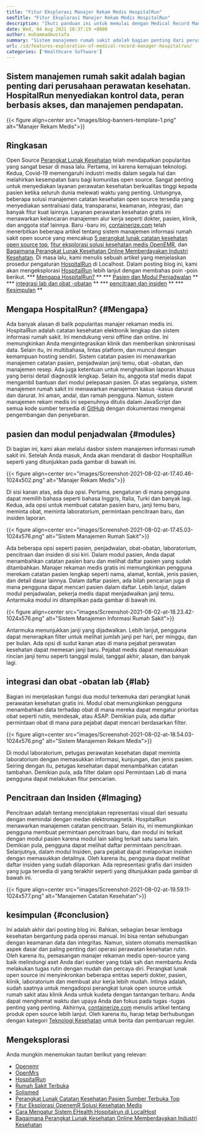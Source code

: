 ```yaml
---
title: "Fitur Eksplorasi Manajer Rekam Medis HospitalRun" 
seoTitle: "Fitur Eksplorasi Manajer Rekam Medis HospitalRun" 
description: "Ikuti panduan ini untuk memulai dengan Medical Record Manager HospitalRun. Ini adalah open source, multibahasa dan mengotomatiskan banyak proses penting." 
date: Wed, 04 Aug 2021 18:37:19 +0000
author: muhammadmustafa
summary: "Sistem manajemen rumah sakit adalah bagian penting dari perusahaan perawatan kesehatan. HospitalRun menyediakan kontrol data, peran berbasis akses, dan manajemen pendapatan." 
url: /id/features-exploration-of-medical-record-manager-hospitalrun/
categories: ['Healthcare Software']
---
```


## Sistem manajemen rumah sakit adalah bagian penting dari perusahaan perawatan kesehatan. HospitalRun menyediakan kontrol data, peran berbasis akses, dan manajemen pendapatan.

{{< figure align=center src="images/blog-banners-template-1.png" alt="Manajer Rekam Medis">}}


## Ringkasan
Open Source [Perangkat Lunak Kesehatan][1] telah mendapatkan popularitas yang sangat besar di masa lalu. Pertama, ini karena kemajuan teknologi. Kedua, Covid-19 memengaruhi industri medis dalam segala hal dan melahirkan kesempatan baru bagi komunitas open source. Sangat penting untuk menyediakan layanan perawatan kesehatan berkualitas tinggi kepada pasien ketika seluruh dunia melewati waktu yang penting. Untungnya, beberapa solusi manajemen catatan kesehatan open source tersedia yang menyediakan sentralisasi data, transparansi, keamanan, integrasi, dan banyak fitur kuat lainnya. Layanan perawatan kesehatan gratis ini menawarkan kelancaran manajemen alur kerja seperti dokter, pasien, klinik, dan anggota staf lainnya. Baru -baru ini, [containerize.com][2] telah menerbitkan beberapa artikel tentang sistem manajemen informasi rumah sakit open source yang mencakup [5 perangkat lunak catatan kesehatan open source top][3], [fitur eksplorasi solusi kesehatan medis OpenEMR][4], dan [Bagaimana Perangkat Lunak Kesehatan Online Memberdayakan Industri Kesehatan][5].
Di masa lalu, kami menulis sebuah artikel yang menjelaskan prosedur pengaturan [HospitalRun][6] di Localhost. Dalam posting blog ini, kami akan mengeksplorasi [HospitalRun][6] lebih lanjut dengan membahas poin -poin berikut.
  *** [Mengapa HospitalRun?][7] **
  *** [Pasien dan Modul Penjadwalan][8] **
  *** [integrasi lab dan obat -obatan][9] **
  *** [pencitraan dan insiden][10] **
  *** [Kesimpulan][11] **

## Mengapa HospitalRun? {#Mengapa}
Ada banyak alasan di balik popularitas manajer rekaman medis ini. HospitalRun adalah catatan kesehatan elektronik lengkap dan sistem informasi rumah sakit. Ini mendukung versi offline dan online. Ini memungkinkan Anda mengintegrasikan klinik dan memberikan sinkronisasi data. Selain itu, ini multibahasa, lintas platform, dan muncul dengan kemampuan hosting sendiri. Sistem catatan pasien ini menawarkan manajemen catatan pasien, penjadwalan janji temu, obat -obatan, dan manajemen resep. Ada juga ketentuan untuk menghasilkan laporan khusus yang berisi detail diagnostik lengkap. Selain itu, anggota staf medis dapat mengambil bantuan dari modul pelepasan pasien. Di atas segalanya, sistem manajemen rumah sakit ini menawarkan manajemen kasus -kasus darurat dan darurat. Ini aman, andal, dan ramah pengguna. Namun, sistem manajemen rekam medis ini sepenuhnya ditulis dalam JavaScript dan semua kode sumber tersedia di [GitHub][12] dengan dokumentasi mengenai pengembangan dan penyebaran.

## pasien dan modul penjadwalan {#modules}
Di bagian ini, kami akan melalui dasbor sistem manajemen informasi rumah sakit ini. Setelah Anda masuk, Anda akan mendarat di dasbor HospitalRun seperti yang ditunjukkan pada gambar di bawah ini.

{{< figure align=center src="images/Screenshot-2021-08-02-at-17.40.46-1024x502.png" alt="Manajer Rekam Medis">}}

Di sisi kanan atas, ada dua opsi. Pertama, pengaturan di mana pengguna dapat memilih bahasa seperti bahasa Inggris, Italia, Turki dan banyak lagi. Kedua, ada opsi untuk membuat catatan pasien baru, janji temu baru, meminta obat, meminta laboratorium, permintaan pencitraan baru, dan insiden laporan.

{{< figure align=center src="images/Screenshot-2021-08-02-at-17.45.03-1024x576.png" alt="Sistem Manajemen Rumah Sakit">}}

Ada beberapa opsi seperti pasien, penjadwalan, obat-obatan, laboratorium, pencitraan dan insiden di sisi kiri. Dalam modul pasien, Anda dapat menambahkan catatan pasien baru dan melihat daftar pasien yang sudah ditambahkan. Manajer rekaman medis gratis ini memungkinkan pengguna merekam catatan pasien lengkap seperti nama, alamat, kontak, jenis pasien, dan detail dasar lainnya. Dalam daftar pasien, ada bilah pencarian juga di mana pengguna dapat mencari pasien dalam daftar. Lebih lanjut, dalam modul penjadwalan, pekerja medis dapat menjadwalkan janji temu. Antarmuka modul ini ditampilkan pada gambar di bawah ini.

{{< figure align=center src="images/Screenshot-2021-08-02-at-18.23.42-1024x576.png" alt="Sistem Manajemen Informasi Rumah Sakit">}}

Antarmuka menunjukkan janji yang dijadwalkan. Lebih lanjut, pengguna dapat menerapkan filter untuk melihat jumlah janji per hari, per minggu, dan per bulan. Ada opsi di sudut kanan atas di mana pejabat perawatan kesehatan dapat memesan janji baru. Pejabat medis dapat memasukkan rincian janji temu seperti tanggal mulai, tanggal akhir, alasan, dan banyak lagi.

## integrasi dan obat -obatan lab {#lab}
Bagian ini menjelaskan fungsi dua modul terkemuka dari perangkat lunak perawatan kesehatan gratis ini. Modul obat memungkinkan pengguna menambahkan data terhadap obat di mana mereka dapat mengatur prioritas obat seperti rutin, mendesak, atau ASAP. Demikian pula, ada daftar permintaan obat di mana para pejabat dapat mencari berdasarkan filter.

{{< figure align=center src="images/Screenshot-2021-08-02-at-18.54.03-1024x576.png" alt="Sistem Manajemen Rekam Medis">}}

Di modul laboratorium, petugas perawatan kesehatan dapat meminta laboratorium dengan memasukkan informasi, kunjungan, dan jenis pasien. Seiring dengan itu, petugas kesehatan dapat menambahkan catatan tambahan. Demikian pula, ada filter dalam opsi Permintaan Lab di mana pengguna dapat melakukan fitur pencarian.

## Pencitraan dan Insiden {#Imaging}
Pencitraan adalah tentang menciptakan representasi visual dari sesuatu dengan memindai dengan medan elektromagnetik. HospitalRun menawarkan manajemen catatan pencitraan. Selain itu, ini memungkinkan pengguna membuat permintaan pencitraan baru, dan modul ini terkait dengan modul pasien karena modul lain saling terkait satu sama lain. Demikian pula, pengguna dapat melihat daftar permintaan pencitraan. Selanjutnya, dalam modul Insiden, para pejabat dapat melaporkan insiden dengan memasukkan detailnya. Oleh karena itu, pengguna dapat melihat daftar insiden yang sudah dilaporkan. Ada representasi grafis dari insiden yang juga tersedia di yang terakhir seperti yang ditunjukkan pada gambar di bawah ini.

{{< figure align=center src="images/Screenshot-2021-08-02-at-19.59.11-1024x577.png" alt="Manajemen Catatan Kesehatan">}}


## kesimpulan {#conclusion}
Ini adalah akhir dari posting blog ini. Bahkan, sebagian besar lembaga kesehatan bergantung pada operasi manual. Ini bisa rentan sehubungan dengan keamanan data dan integritas. Namun, sistem otomatis memastikan aspek dasar dan paling penting dari operasi perawatan kesehatan rutin. Oleh karena itu, pemasangan manajer rekaman medis open-source yang baik melindungi aset Anda dari sumber yang tidak sah dan membantu Anda melakukan tugas rutin dengan mudah dan percaya diri. Perangkat lunak open source ini menyinkronkan beberapa entitas seperti dokter, pasien, klinik, laboratorium dan membuat alur kerja lebih mudah. Intinya adalah, sudah saatnya untuk mengadopsi perangkat lunak open source untuk rumah sakit atau klinik Anda untuk kudeta dengan tantangan terbaru. Anda dapat menghemat waktu dan upaya Anda dan fokus pada tugas -tugas penting yang penting.
Akhirnya, [containerize.com][2] menulis artikel tentang produk open source lebih lanjut. Oleh karena itu, harap tetap berhubungan dengan kategori [Teknologi Kesehatan][1] untuk berita dan pembaruan reguler.

## Mengeksplorasi
Anda mungkin menemukan tautan berikut yang relevan:
  * [Openemr][13]
  * [OpenMrs][14]
  * [HospitalRun][15]
  * [Rumah Sakit Terbuka][16]
  * [Solismed][17]
  * [Perangkat Lunak Catatan Kesehatan Pasien Sumber Terbuka Top][3]
  * [Fitur Eksplorasi OpenemR Solusi Kesehatan Medis][4]
  * [Cara Mengatur Sistem EHealth Hospitalrun di LocalHost][18]
  * [Bagaimana Perangkat Lunak Kesehatan Online Memberdayakan Industri Kesehatan][5]

  
[1]: https://products.containerize.com/healthcare-technologies/
[2]: https://www.containerize.com/
[3]: https://blog.containerize.com/2021/03/05/top-5-open-source-patient-record-management-software/
[4]: https://blog.containerize.com/healthcare-software/open-source-medical-software-openemr-features/
[5]: https://blog.containerize.com/2021/02/12/how-online-healthcare-software-empowers-healthcare-industry/
[6]: https://products.containerize.com/healthcare-technologies/hospitalrun/
[7]: #why
[8]: #modules
[9]: #lab
[10]: #imaging
[11]: #Conclusion
[12]: https://github.com/HospitalRun/hospitalrun
[13]: https://products.containerize.com/health-care-technologies/openemr
[14]: https://products.containerize.com/health-care-technologies/openmrs
[15]: https://products.containerize.com/healthcare-technologies/hospitalrun
[16]: https://products.containerize.com/healthcare-technologies/open-hospital
[17]: https://products.containerize.com/healthcare-technologies/solismed
[18]: https://blog.containerize.com/healthcare-software/how-to-install-hospitalrun-hospital-management-system/
